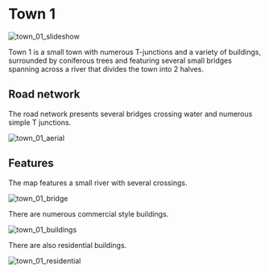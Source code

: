# Town 1

![town_01_slideshow](../img/catalogue/maps/town01/town01_panorama.webp)

Town 1 is a small town with numerous T-junctions and a variety of buildings, surrounded by coniferous trees and featuring several small bridges spanning across a river that divides the town into 2 halves.

## Road network

The road network presents several bridges crossing water and numerous simple T junctions.

![town_01_aerial](../img/catalogue/maps/town01/town01aerial.webp)

## Features

The map features a small river with several crossings. 

![town_01_bridge](../img/catalogue/maps/town01/town01_bridge.webp)


There are numerous commercial style buildings.

![town_01_buildings](../img/catalogue/maps/town01/town01_commercial_buildings.webp)

There are also residential buildings.

![town_01_residential](../img/catalogue/maps/town01/town01_residential_buildings.webp)
